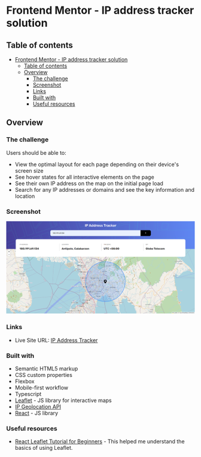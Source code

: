 # Frontend Mentor - IP address tracker solution

## Table of contents

- [Frontend Mentor - IP address tracker solution](#frontend-mentor---ip-address-tracker-solution)
  - [Table of contents](#table-of-contents)
  - [Overview](#overview)
    - [The challenge](#the-challenge)
    - [Screenshot](#screenshot)
    - [Links](#links)
    - [Built with](#built-with)
    - [Useful resources](#useful-resources)

## Overview

### The challenge

Users should be able to:

- View the optimal layout for each page depending on their device's screen size
- See hover states for all interactive elements on the page
- See their own IP address on the map on the initial page load
- Search for any IP addresses or domains and see the key information and location

### Screenshot

![](./src/assets/images/image.png)

### Links

- Live Site URL: [IP Address Tracker](https://ip-address-tracker-fementor.netlify.app/)

### Built with

- Semantic HTML5 markup
- CSS custom properties
- Flexbox
- Mobile-first workflow
- Typescript
- [Leaflet](https://leafletjs.com/) - JS library for interactive maps
- [IP Geolocation API](https://geo.ipify.org/) 
- [React](https://reactjs.org/) - JS library


### Useful resources

- [React Leaflet Tutorial for Beginners](https://www.youtube.com/watch?v=jD6813wGdBA) - This helped me understand the basics of using Leaflet.
